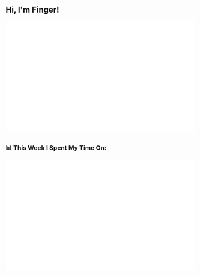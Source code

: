 <h2> Hi, I'm Finger!</h2>

<img align="right" src="https://raw.githubusercontent.com/spianmo/github-stats/master/generated/overview.svg#gh-light-mode-only">

<!-- <img align="right" height="160em" src="https://github-readme-stats-eight-theta.vercel.app/api/top-langs/?username=spianmo&layout=compact&langs_count=8&theme=algolia"/>	 -->
	
```go
package main

type Me struct {
	Name   string
	Job    string
	Code   string
	Skills string
}

func main() {
	me := &Me{
		Name:   "Finger",
		Job:    "Client-side Engineer",
		Code:   "Java and C++ and Others",
		Skills: "Android Security NLP ^o^",
	}
	_ = me
}
```


<h3>📊 This Week I Spent My Time On:</h3>
<img align='right' src="https://raw.githubusercontent.com/spianmo/github-stats/master/generated/languages.svg#gh-light-mode-only">

<!--START_SECTION:waka-->

```text
Python                 29 hrs 14 mins  ██████████████████████▓░░   90.58 %
Qt Style Sheets file   1 hr 50 mins    █▒░░░░░░░░░░░░░░░░░░░░░░░   05.71 %
Qt UI file             24 mins         ▒░░░░░░░░░░░░░░░░░░░░░░░░   01.25 %
Batchfile              20 mins         ▒░░░░░░░░░░░░░░░░░░░░░░░░   01.04 %
Batch                  8 mins          ░░░░░░░░░░░░░░░░░░░░░░░░░   00.45 %
Markdown               4 mins          ░░░░░░░░░░░░░░░░░░░░░░░░░   00.25 %
```

<!--END_SECTION:waka-->
